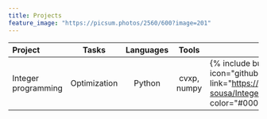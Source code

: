 ```yaml
---
title: Projects
feature_image: "https://picsum.photos/2560/600?image=201"
---
```


| **Project**              | **Tasks** | **Languages** | **Tools** | **Repository** |
| :------------------------- | :------: | :------: | :------: | ------ |
| Integer programming        |   Optimization   | Python | cvxp, numpy | {% include button.html text="GitHub" icon="github" link="https://github.com/samuel-sousa/Integer_Programming_CVXPY/" color="#000000" %} |
